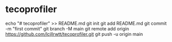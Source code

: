 # tecoprofiler

echo "# tecoprofiler" >> README.md
git init
git add README.md
git commit -m "first commit"
git branch -M main
git remote add origin https://github.com/lcjllrwtt/tecoprofiler.git
git push -u origin main
